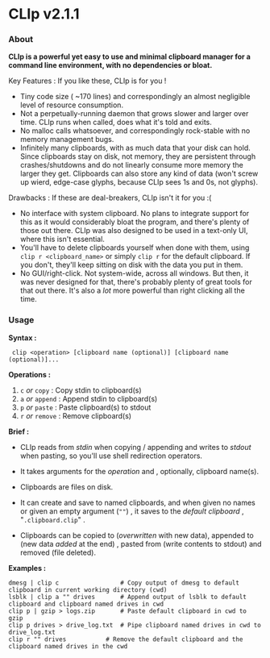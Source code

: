 # CLIp v2.1.1

### About

**CLIp  is a powerful yet easy to use and minimal clipboard manager for a command line environment, with no dependencies or bloat.**

Key Features : If you like these, CLIp is for you !
- Tiny code size ( ~170 lines) and correspondingly an almost negligible level of resource consumption.
- Not a perpetually-running daemon that grows slower and larger over time.  CLIp runs when called, does what it's told and exits.
- No malloc calls whatsoever, and correspondingly rock-stable with no memory management bugs.
- Infinitely many clipboards, with as much data that your disk can hold. Since clipboards stay on disk, not memory,
they are persistent through crashes/shutdowns and do not linearly consume more memory the larger they get. Clipboards can also store
any kind of data (won't screw up wierd, edge-case glyphs, because CLIp sees 1s and 0s, not glyphs).

Drawbacks : If these are deal-breakers, CLIp isn't it for you :(
- No interface with system clipboard. No plans to integrate support for this as it would considerably bloat the program, and there's plenty of those out there.
CLIp was also designed to be used in a text-only UI, where this isn't essential.
- You'll have to delete clipboards yourself when done with them, using `clip r <clipboard_name>` or simply `clip r` for the default clipboard.
If you don't, they'll keep sitting on disk with the data you put in them.
- No GUI/right-click. Not system-wide, across all windows. But then, it was never designed for that, there's probably plenty of great tools for that out there. It's also a *lot* more powerful than right clicking all the time.

### Usage

**Syntax :** 

` clip <operation> [clipboard name (optional)] [clipboard name (optional)]...`

**Operations :**

1. `c` _or_ `copy`   : Copy stdin to clipboard(s)
2. `a` _or_ `append` : Append stdin to clipboard(s)
3. `p` _or_ `paste`  : Paste clipboard(s) to stdout
4. `r` _or_ `remove` : Remove clipboard(s)

**Brief :**

- CLIp reads from _stdin_ when copying / appending and writes to _stdout_ when pasting, so you'll use shell redirection operators.

- It takes arguments for the _operation_ and , optionally, clipboard name(s).

- Clipboards are files on disk.

- It can create and save to named clipboards, and when given no names or given an empty argument (`""`) , it saves to the _default clipboard_ , "`.clipboard.clip`" .
- Clipboards can be copied to (_overwritten_ with new data), appended to (new data _added_ at the end) , pasted from (write contents to stdout) and removed (file deleted).

**Examples :**
```
dmesg | clip c                 # Copy output of dmesg to default clipboard in current working directory (cwd)
lsblk | clip a "" drives       # Append output of lsblk to default clipboard and clipboard named drives in cwd
clip p | gzip > logs.zip       # Paste default clipboard in cwd to gzip
clip p drives > drive_log.txt  # Pipe clipboard named drives in cwd to drive_log.txt 
clip r "" drives	       # Remove the default clipboard and the clipboard named drives in the cwd
```
